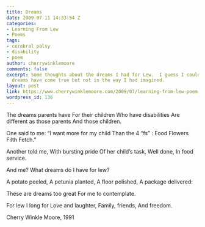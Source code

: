 ```yaml
---
title: Dreams
date: 2009-07-11 14:33:54 Z
categories:
- Learning From Lew
- Poems
tags:
- cerebral palsy
- disability
- poem
author: cherrywinklemoore
comments: false
excerpt: Some thoughts about the dreams I had for Lew.  I guess I could say that these
  dreams have come true but not in the way I had imagined.
layout: post
link: https://www.cherrywinklemoore.com/2009/07/learning-from-lew-poem-dreams/
wordpress_id: 136
---
```


The dreams parents have
For their children
Who have disabilities
Are different as those parents
And those children.

One said to me: “I want more for my child
Than the 4 “fs” :
Food
Flowers
Filth
Fetch.”

Another told me,
With bursting pride
Of her child’s task,
Well done,
In food service.

And me?
What dreams do I have for lew?

A potato peeled,
A petunia planted,
A floor polished,
A package delivered:

These are dreams too great
For me to contemplate.

For lew I long for
Love and laughter,
Family, friends,
And freedom.

Cherry Winkle Moore, 1991
